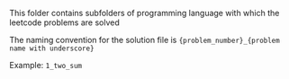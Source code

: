 This folder contains subfolders of programming language with which the leetcode problems are solved

The naming convention for the solution file is `{problem_number}_{problem name with underscore}`

Example: `1_two_sum`
